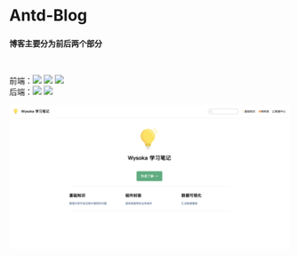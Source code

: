 # Antd-Blog

### `博客主要分为前后两个部分`
<br/>

前端：[![](https://img.shields.io/badge/-react-007396?style=flat-square&logo=react&logoColor=74b9ff)](https://reactjs.org/) 
[![](https://img.shields.io/badge/-webpack-007396?style=flat-square&logo=webpack&logoColor=0984e3)](https://webpack.docschina.org/)
[![](https://img.shields.io/badge/-typescript-007396?style=flat-square&logo=typescript&logoColor=6c5ce7)](https://www.tslang.cn/docs/home.html)<br/>
后端：[![](https://img.shields.io/badge/-egg-007396?style=flat-square&logo=node.js&logoColor=00b894)](https://www.eggjs.org/)
[![](https://img.shields.io/badge/-mysql-007396?style=flat-square&logo=mysql&logoColor=2ecc71)](https://github.com/wangxinyu123/Antd-Blog)

![image](https://github.com/wangxinyu123/Notebook/blob/main/Antd-Blog/img/%E5%8D%9A%E5%AE%A2%E9%A6%96%E9%A1%B5.png)
